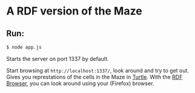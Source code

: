 # A RDF version of the Maze

## Run:
```sh
$ node app.js
```
Starts the server on port 1337 by default.

Start browsing at `http://localhost:1337/`, look around and try to get out.
Gives you represtations of the cells in the Maze in [Turtle](https://www.w3.org/TR/turtle/).
With the [RDF Browser](https://addons.mozilla.org/en-US/firefox/addon/rdf-browser), you can look around using your (Firefox) browser.
